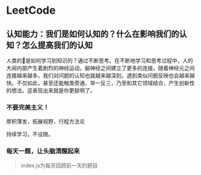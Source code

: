 # LeetCode

## 认知能力：我们是如何认知的？什么在影响我们的认知？怎么提高我们的认知

人类的🧠是如何学习到知识的？通过不断思考。在不断地学习和思考过程中，人的大闹内部产生着剧烈的神经运动，脑神经之间建立了更多的连接。随着神经元之间连接越来越多，我们对问题的认知也就越来越深刻，遇到类似问题反映也会越来越快。不仅如此，甚至还能触类旁通，举一反三，乃至和其它领域结合，产生创新性的想法。这表现出来就是你更聪明了。

### 不要完美主义！

厚积薄发，拓展视野，行程方法论

持续学习，不设限。

### 每天一题，让头脑清醒起来

> index.js为每天回顾前一天的题目

